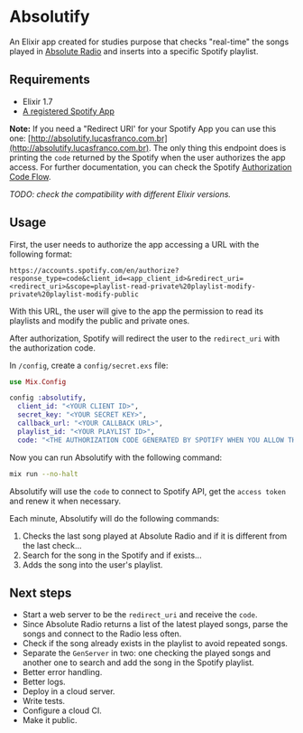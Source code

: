 # Absolutify

An Elixir app created for studies purpose that checks "real-time" the songs played in [Absolute Radio](https://absoluteradio.co.uk/absolute-radio/) and inserts into a specific Spotify playlist.

## Requirements

- Elixir 1.7
- [A registered Spotify App](https://developer.spotify.com/documentation/general/guides/app-settings/#register-your-app)

**Note:** If you need a "Redirect URI' for your Spotify App you can use this one: [http://absolutify.lucasfranco.com.br](http://absolutify.lucasfranco.com.br). The only thing this endpoint does is printing the `code` returned by the Spotify when the user authorizes the app access. For further documentation, you can check the Spotify [Authorization Code Flow](https://developer.spotify.com/documentation/general/guides/authorization-guide/#authorization-code-flow).

*TODO: check the compatibility with different Elixir versions.*

## Usage

First, the user needs to authorize the app accessing a URL with the following format:
```
https://accounts.spotify.com/en/authorize?response_type=code&client_id=<app_client_id>&redirect_uri=<redirect_uri>&scope=playlist-read-private%20playlist-modify-private%20playlist-modify-public
```

With this URL, the user will give to the app the permission to read its playlists and modify the public and private ones.

After authorization, Spotify will redirect the user to the `redirect_uri` with the authorization code.

In `/config`, create a `config/secret.exs` file:

```elixir
use Mix.Config

config :absolutify,
  client_id: "<YOUR CLIENT ID>",
  secret_key: "<YOUR SECRET KEY>",
  callback_url: "<YOUR CALLBACK URL>",
  playlist_id: "<YOUR PLAYLIST ID>",
  code: "<THE AUTHORIZATION CODE GENERATED BY SPOTIFY WHEN YOU ALLOW THE APP>"
```

Now you can run Absolutify with the following command:

```bash
mix run --no-halt
```

Absolutify will use the `code` to connect to Spotify API, get the `access token` and renew it when necessary.

Each minute, Absolutify will do the following commands:
1. Checks the last song played at Absolute Radio and if it is different from the last check...
2. Search for the song in the Spotify and if exists...
3. Adds the song into the user's playlist.

## Next steps

- Start a web server to be the `redirect_uri` and receive the `code`.
- Since Absolute Radio returns a list of the latest played songs, parse the songs and connect to the Radio less often.
- Check if the song already exists in the playlist to avoid repeated songs.
- Separate the `GenServer` in two: one checking the played songs and another one to search and add the song in the Spotify playlist.
- Better error handling.
- Better logs.
- Deploy in a cloud server.
- Write tests.
- Configure a cloud CI.
- Make it public.
